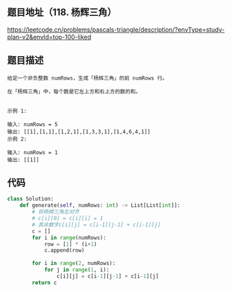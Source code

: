## 题目地址（118. 杨辉三角）

https://leetcode.cn/problems/pascals-triangle/description/?envType=study-plan-v2&envId=top-100-liked

## 题目描述

```
给定一个非负整数 numRows，生成「杨辉三角」的前 numRows 行。

在「杨辉三角」中，每个数是它左上方和右上方的数的和。


示例 1:

输入: numRows = 5
输出: [[1],[1,1],[1,2,1],[1,3,3,1],[1,4,6,4,1]]
示例 2:

输入: numRows = 1
输出: [[1]]
```

## 代码

```python
class Solution:
    def generate(self, numRows: int) -> List[List[int]]:
        # 将杨辉三角左对齐
        # c[i][0] = c[i][i] = 1
        # 其余数字c[i][j] = c[i-1][j-1] + c[i-1][j]
        c = []
        for i in range(numRows):
            row = [1] * (i+1)
            c.append(row)
        
        for i in range(2, numRows):
            for j in range(1, i):
                c[i][j] = c[i-1][j-1] + c[i-1][j]
        return c
```
